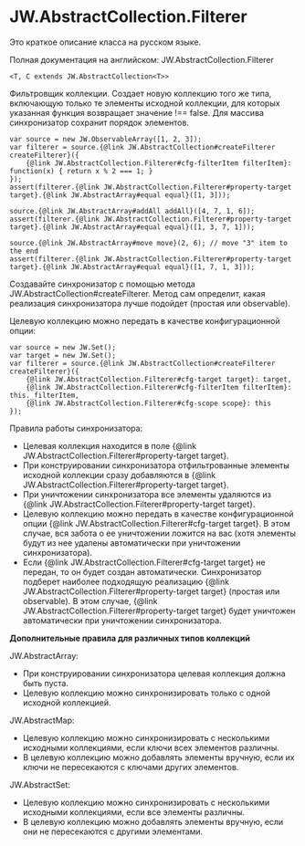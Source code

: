 ﻿# JW.AbstractCollection.Filterer

Это краткое описание класса на русском языке.

Полная документация на английском: JW.AbstractCollection.Filterer

`<T, C extends JW.AbstractCollection<T>>`

Фильтровщик коллекции. Создает новую коллекцию того же типа, включающую только те
элементы исходной коллекции, для которых указанная функция возвращает значение !== false.
Для массива синхронизатор сохранит порядок элементов.

    var source = new JW.ObservableArray([1, 2, 3]);
    var filterer = source.{@link JW.AbstractCollection#createFilterer createFilterer}({
        {@link JW.AbstractCollection.Filterer#cfg-filterItem filterItem}: function(x) { return x % 2 === 1; }
    });
    assert(filterer.{@link JW.AbstractCollection.Filterer#property-target target}.{@link JW.AbstractArray#equal equal}([1, 3]));
    
    source.{@link JW.AbstractArray#addAll addAll}([4, 7, 1, 6]);
    assert(filterer.{@link JW.AbstractCollection.Filterer#property-target target}.{@link JW.AbstractArray#equal equal}([1, 3, 7, 1]));
    
    source.{@link JW.AbstractArray#move move}(2, 6); // move "3" item to the end
    assert(filterer.{@link JW.AbstractCollection.Filterer#property-target target}.{@link JW.AbstractArray#equal equal}([1, 7, 1, 3]));

Создавайте синхронизатор с помощью метода JW.AbstractCollection#createFilterer.
Метод сам определит, какая реализация синхронизатора лучше подойдет (простая или observable).

Целевую коллекцию можно передать в качестве конфигурационной опции:

    var source = new JW.Set();
    var target = new JW.Set();
    var filterer = source.{@link JW.AbstractCollection#createFilterer createFilterer}({
        {@link JW.AbstractCollection.Filterer#cfg-target target}: target,
        {@link JW.AbstractCollection.Filterer#cfg-filterItem filterItem}: this._filterItem,
        {@link JW.AbstractCollection.Filterer#cfg-scope scope}: this
    });

Правила работы синхронизатора:

- Целевая коллекция находится в поле {@link JW.AbstractCollection.Filterer#property-target target}.
- При конструировании синхронизатора отфильтрованные элементы исходной коллекции сразу добавляются в
{@link JW.AbstractCollection.Filterer#property-target target}.
- При уничтожении синхронизатора все элементы удаляются из {@link JW.AbstractCollection.Filterer#property-target target}.
- Целевую коллекцию можно передать в качестве конфигурационной опции {@link JW.AbstractCollection.Filterer#cfg-target target}.
В этом случае, вся забота о ее уничтожении ложится на вас (хотя элементы будут из нее удалены автоматически
при уничтожении синхронизатора).
- Если {@link JW.AbstractCollection.Filterer#cfg-target target} не передан, то он будет создан автоматически. Синхронизатор подберет наиболее подходящую
реализацию {@link JW.AbstractCollection.Filterer#property-target target} (простая или observable). В этом
случае, {@link JW.AbstractCollection.Filterer#property-target target} будет уничтожен автоматически при уничтожении синхронизатора.

**Дополнительные правила для различных типов коллекций**

JW.AbstractArray:

- При конструировании синхронизатора целевая коллекция должна быть пуста.
- Целевую коллекцию можно синхронизировать только с одной исходной коллекцией.

JW.AbstractMap:

- Целевую коллекцию можно синхронизировать с несколькими исходными коллекциями, если ключи всех элементов различны.
- В целевую коллекцию можно добавлять элементы вручную, если их ключи не пересекаются с ключами других элементов.

JW.AbstractSet:

- Целевую коллекцию можно синхронизировать с несколькими исходными коллекциями, если все элементы различны.
- В целевую коллекцию можно добавлять элементы вручную, если они не пересекаются с другими элементами.
